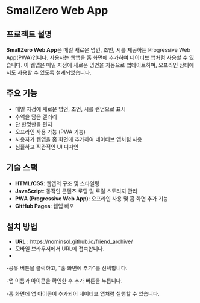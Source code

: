 # SmallZero Web App

## 프로젝트 설명

**SmallZero Web App**은 매일 새로운 명언, 조언, 시를 제공하는 Progressive Web App(PWA)입니다. 사용자는 웹앱을 홈 화면에 추가하여 네이티브 앱처럼 사용할 수 있습니다. 이 웹앱은 매일 자정에 새로운 명언을 자동으로 업데이트하며, 오프라인 상태에서도 사용할 수 있도록 설계되었습니다.

## 주요 기능

- 매일 자정에 새로운 명언, 조언, 시를 랜덤으로 표시
- 추억을 담은 갤러리
- 단 한명만을 편지
- 오프라인 사용 가능 (PWA 기능)
- 사용자가 웹앱을 홈 화면에 추가하여 네이티브 앱처럼 사용
- 심플하고 직관적인 UI 디자인

## 기술 스택

- **HTML/CSS**: 웹앱의 구조 및 스타일링
- **JavaScript**: 동적인 콘텐츠 로딩 및 로컬 스토리지 관리
- **PWA (Progressive Web App)**: 오프라인 사용 및 홈 화면 추가 기능
- **GitHub Pages**: 웹앱 배포

## 설치 방법

- **URL** : https://nominsol.github.io/friend_archive/
- 모바일 브라우저에서 URL에 접속합니다.
- 
-공유 버튼을 클릭하고, "홈 화면에 추가"를 선택합니다.

-앱 이름과 아이콘을 확인한 후 추가 버튼을 누릅니다.

-홈 화면에 앱 아이콘이 추가되어 네이티브 앱처럼 실행할 수 있습니다.

